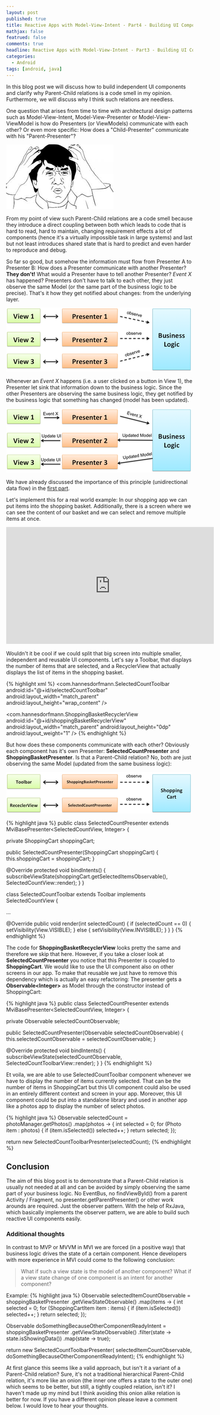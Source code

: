 ```yaml
---
layout: post
published: true
title: Reactive Apps with Model-View-Intent - Part4 - Building UI Components
mathjax: false
featrued: false
comments: true
headline: Reactive Apps with Model-View-Intent - Part3 - Building UI Components
categories:
  - Android
tags: [android, java]
---
```

In this blog post we will discuss how to build
independent UI components and clarify why Parent-Child relations is a code smell in my opinion. Furthermore, we will discuss why I think such relations are needless.

One question that arises from time to time with architectural design patterns such as Model-View-Intent, Model-View-Presenter or
Model-View-ViewModel is how do Presenters (or ViewModels) communicate with
each other? Or even more specific: How does a "Child-Presenter" communicate with his "Parent-Presenter"?

![wtf](/images/mvi-mosby3/wtf.jpg)

From my point of view such Parent-Child relations are a code smell because they introduce a
direct coupling between both which leads to code that is hard to read, hard to maintain, changing
requirement effects a lot of components (hence it's a virtually impossible task in large systems)
and last but not least introduces shared state that is hard to predict and even harder to reproduce
and debug.

So far so good, but somehow the information must flow from Presenter A to Presenter B: How does a Presenter communicate with another Presenter? **They don't!**
What would a Presenter have to tell another Presenter? _Event X_ has happened? Presenters don't
have to talk to each other, they just observe the same Model (or the same part of the business
  logic to be precise). That's it how they get notified about changes: from the underlying layer.

![Presenter-Businesslogic](/images/mvi-mosby3/mvp-business-logic.png)

Whenever an _Event X_ happens (i.e. a user clicked on a button in View 1), the Presenter let sink
that information down to the business logic. Since the other Presenters are observing the same
business logic, they get notified by the business logic that something has changed (model has been updated).

![Presenter-Businesslogic](/images/mvi-mosby3/mvp-business-logic2.png)

We have already discussed the importance of this principle (unidirectional data flow) in the [first part](http://hannesdorfmann.com/android/mosby3-mvi-1).

Let's implement this for a real world example: In our shopping app we can put items into the
shopping basket. Additionally, there is a screen where we can see the content of our basket and we
can select and remove multiple items at once.

<p>
<iframe width="560" height="315" src="https://www.youtube.com/embed/ZvnceMj8NoY?ecver=1" frameborder="0" allowfullscreen></iframe>
</p>

Wouldn't it be cool if we could split that big screen into multiple smaller, independent and reusable UI components.
Let's say a Toolbar, that displays the number of items that are selected, and a
RecyclerView that actually displays the list of items in the shopping basket.

{% highlight xml %}
<LinearLayout>
  <com.hannesdorfmann.SelectedCountToolbar
      android:id="@+id/selectedCountToolbar"
      android:layout_width="match_parent"
      android:layout_height="wrap_content"
      />

  <com.hannesdorfmann.ShoppingBasketRecyclerView
      android:id="@+id/shoppingBasketRecyclerView"
      android:layout_width="match_parent"
      android:layout_height="0dp"
      android:layout_weight="1"
      />
</LinearLayout>
{% endhighlight %}

But how does these components communicate with each other? Obviously each component has it's own Presenter: **SelectedCountPresenter** and **ShoppingBasketPresenter**. Is that a Parent-Child relation? No, both are just observing the same Model (updated from the same business logic):

![ShoppingCart-Businesslogic](/images/mvi-mosby3/shoppingcart-businesslogic.png)



{% highlight java %}
public class SelectedCountPresenter
    extends MviBasePresenter<SelectedCountView, Integer> {

  private ShoppingCart shoppingCart;

  public SelectedCountPresenter(ShoppingCart shoppingCart) {
    this.shoppingCart = shoppingCart;
  }

  @Override protected void bindIntents() {
    subscribeViewState(shoppingCart.getSelectedItemsObservable(), SelectedCountView::render);
  }
}


class SelectedCountToolbar extends Toolbar implements SelectedCountView {

  ...

  @Override public void render(int selectedCount) {
   if (selectedCount == 0) {
     setVisibility(View.VISIBLE);
   } else {
       setVisibility(View.INVISIBLE);
   }
 }
}
{% endhighlight %}

The code for **ShoppingBasketRecyclerView** looks pretty the same and therefore we skip that here. However, if you take a closer look at **SelectedCountPresenter** you notice that this Presenter is coupled to **ShoppingCart**. We would like to use the UI component also on other screens in our app. To make that reusable we just have to remove this dependency which is actually an easy refactoring: The presenter gets a **Observable&lt;Integer&gt;** as Model through the constructor instead of ShoppingCart:

{% highlight java %}
public class SelectedCountPresenter
    extends MviBasePresenter<SelectedCountView, Integer> {

  private Observable<Integer> selectedCountObservable;

  public SelectedCountPresenter(Observable<Integer> selectedCountObservable) {
    this.selectedCountObservable = selectedCountObservable;
  }

  @Override protected void bindIntents() {
    subscribeViewState(selectedCountObservable, SelectedCountToolbarView::render);
  }
}
{% endhighlight %}

Et voila, we are able to use SelectedCountToolbar component whenever we have to display the number
of items currently selected. That can be the number of items in ShoppingCart but this UI component could also be used in an entirely different context and screen in your app. Moreover, this UI component could be put into a standalone library and used in another app like a photos app to display the number of select photos.

{% highlight java %}
Observable<Integer> selectedCount = photoManager.getPhotos()
    .map(photos -> {
       int selected = 0;
       for (Photo item : photos) {
         if (item.isSelected()) selected++;
       }
       return selected;
    });

return new SelectedCountToolbarPresnter(selectedCount);
{% endhighlight %}

## Conclusion
The aim of this blog post is to demonstrate that a Parent-Child relation is usually not needed at all
and can be avoided by simply observing the same part of your business logic. No EventBus, no findViewById() from a parent Activity / Fragment, no presenter.getParentPresenter() or other work arounds are required. Just the observer pattern. With the help of RxJava, which basically implements the observer pattern, we are able to build such reactive UI components easily.

### Additional thoughts
In contrast to MVP or MVVM in MVI we are forced (in a positive way) that business
logic drives the state of a certain component. Hence developers with more experience in MVI could
come to the following conclusion:

> What if such a view state is the model of another component?
> What if a view state change of one component is an intent for another component?

Example:
{% highlight java %}
Observable<Integer> selectedItemCountObservable =
        shoppingBasketPresenter 
           .getViewStateObservable()
           .map(items -> {
              int selected = 0;
              for (ShoppingCartItem item : items) {
                if (item.isSelected()) selected++;
              }
              return selected;
            });

Observable<Boolean> doSomethingBecauseOtherComponentReadyIntent =
        shoppingBasketPresenter 
          .getViewStateObservable()
          .filter(state -> state.isShowingData())
          .map(state -> true);

return new SelectedCountToolbarPresenter(
              selectedItemCountObservable,
              doSomethingBecauseOtherComponentReadyIntent);
{% endhighlight %}

At first glance this seems like a valid approach, but isn't it a variant of a Parent-Child
relation? Sure, it's not a traditional hierarchical Parent-Child relation, it's more like an onion
(the inner one offers a state to the outer one) which seems to be better, but still, a tightly
coupled relation, isn't it? I haven't made up my mind but I think avoiding this onion alike
relation is better for now. If you have a different opinion please leave a comment below. I would
love to hear your thoughts.
